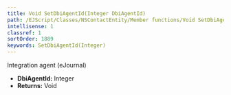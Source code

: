 ```yaml
---
title: Void SetDbiAgentId(Integer DbiAgentId)
path: /EJScript/Classes/NSContactEntity/Member functions/Void SetDbiAgentId(Integer p_0)
intellisense: 1
classref: 1
sortOrder: 1889
keywords: SetDbiAgentId(Integer)
---
```



Integration agent (eJournal)



* **DbiAgentId:** Integer
* **Returns:** Void


